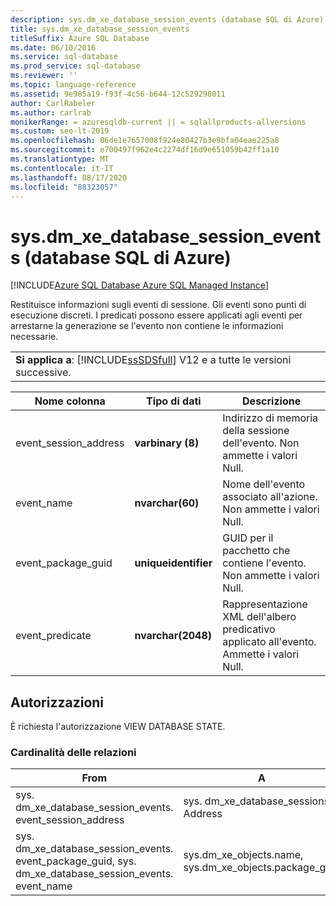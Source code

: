 ```yaml
---
description: sys.dm_xe_database_session_events (database SQL di Azure)
title: sys.dm_xe_database_session_events
titleSuffix: Azure SQL Database
ms.date: 06/10/2016
ms.service: sql-database
ms.prod_service: sql-database
ms.reviewer: ''
ms.topic: language-reference
ms.assetid: 9e985a19-f93f-4c56-b644-12c529298011
author: CarlRabeler
ms.author: carlrab
monikerRange: = azuresqldb-current || = sqlallproducts-allversions
ms.custom: seo-lt-2019
ms.openlocfilehash: 06de1e7657008f924e80427b3e9bfa04eae225a8
ms.sourcegitcommit: e700497f962e4c2274df16d9e651059b42ff1a10
ms.translationtype: MT
ms.contentlocale: it-IT
ms.lasthandoff: 08/17/2020
ms.locfileid: "88323057"
---
```

# <a name="sysdm_xe_database_session_events-azure-sql-database"></a>sys.dm_xe_database_session_events (database SQL di Azure)
[!INCLUDE[Azure SQL Database Azure SQL Managed Instance](../../includes/applies-to-version/asdb-asdbmi.md)]

  Restituisce informazioni sugli eventi di sessione. Gli eventi sono punti di esecuzione discreti. I predicati possono essere applicati agli eventi per arrestarne la generazione se l'evento non contiene le informazioni necessarie.  
  
||  
|-|  
|**Si applica a**: [!INCLUDE[ssSDSfull](../../includes/sssdsfull-md.md)] V12 e a tutte le versioni successive.|  
  
|Nome colonna|Tipo di dati|Descrizione|  
|-----------------|---------------|-----------------|  
|event_session_address|**varbinary (8)**|Indirizzo di memoria della sessione dell'evento. Non ammette i valori Null.|  
|event_name|**nvarchar(60)**|Nome dell'evento associato all'azione. Non ammette i valori Null.|  
|event_package_guid|**uniqueidentifier**|GUID per il pacchetto che contiene l'evento. Non ammette i valori Null.|  
|event_predicate|**nvarchar(2048)**|Rappresentazione XML dell'albero predicativo applicato all'evento. Ammette i valori Null.|  
  
## <a name="permissions"></a>Autorizzazioni  
 È richiesta l'autorizzazione VIEW DATABASE STATE.  
  
### <a name="relationship-cardinalities"></a>Cardinalità delle relazioni  
  
|From|A|Relazione|  
|----------|--------|------------------|  
|sys. dm_xe_database_session_events. event_session_address|sys. dm_xe_database_sessions. Address|Molti-a-uno|  
|sys. dm_xe_database_session_events. event_package_guid, sys. dm_xe_database_session_events. event_name|sys.dm_xe_objects.name, sys.dm_xe_objects.package_guid|Molti-a-uno|  
  
  

